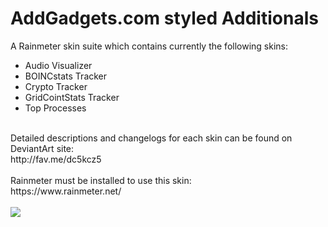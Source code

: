 # AddGadgets.com styled Additionals
A Rainmeter skin suite which contains currently the following skins:

<ul>
<li>Audio Visualizer</li>
<li>BOINCstats Tracker</li>
<li>Crypto Tracker</li>
<li>GridCointStats Tracker</li>
<li>Top Processes</li>
</ul><br>
Detailed descriptions and changelogs for each skin can be found on DeviantArt site:<br>
http://fav.me/dc5kcz5<br>
<br>
Rainmeter must be installed to use this skin:<br>
https://www.rainmeter.net/<br>
<br>
<img src="https://forum.rainmeter.net/download/file.php?id=15983&mode=view&n=Set%20v1.1.png">
